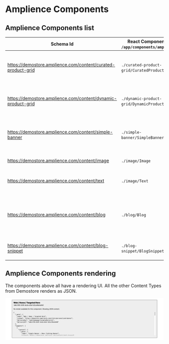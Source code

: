 # Amplience Components

## Amplience Components list

| Schema Id                                                    | React Component in `/app/components/amplience` | Description                                                         |
| ------------------------------------------------------------ | ---------------------------------------------- | ------------------------------------------------------------------- |
| https://demostore.amplience.com/content/curated-product-grid | `./curated-product-grid/CuratedProductGrid`    | A list of manually curated products from Shopify                    |
| https://demostore.amplience.com/content/dynamic-product-grid | `./dynamic-product-grid/DynamicProductGrid`    | A list of manually dynamic products from Shopify                    |
| https://demostore.amplience.com/content/simple-banner        | `./simple-banner/SimpleBanner`                 | A basic banner with a dynamic image and a block of text             |
| https://demostore.amplience.com/content/image                | `./image/Image`                                | A basic image component                                             |
| https://demostore.amplience.com/content/text                 | `./image/Text`                                 | A basic text component using markdown                               |
| https://demostore.amplience.com/content/blog                 | `./blog/Blog`                                  | Blog component including a Blog snippet and a list of content items |
| https://demostore.amplience.com/content/blog-snippet         | `./blog-snippet/BlogSnippet`                   | Blog details component (date, title, etc.)                          |

## Amplience Components rendering

The components above all have a rendering UI. All the other Content Types from Demostore renders as JSON.

![JSON Rendering](./media/json-rendering.png)

